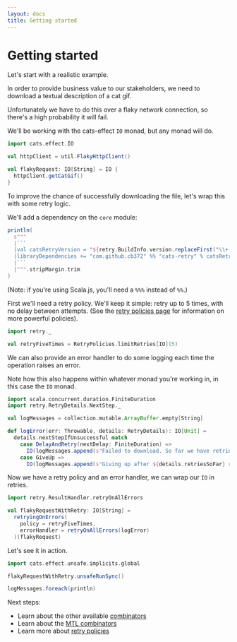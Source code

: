 ```yaml
---
layout: docs
title: Getting started
---
```


# Getting started

Let's start with a realistic example.

In order to provide business value to our stakeholders, we need to download a
textual description of a cat gif.

Unfortunately we have to do this over a flaky network connection, so there's a
high probability it will fail.

We'll be working with the cats-effect `IO` monad, but any monad will do.

```scala mdoc:silent
import cats.effect.IO

val httpClient = util.FlakyHttpClient()

val flakyRequest: IO[String] = IO {
  httpClient.getCatGif()
}
```

To improve the chance of successfully downloading the file, let's wrap this with
some retry logic.

We'll add a dependency on the `core` module:

````scala mdoc:passthrough
println(
  s"""
  |```
  |val catsRetryVersion = "${retry.BuildInfo.version.replaceFirst("\\+.*", "")}"
  |libraryDependencies += "com.github.cb372" %% "cats-retry" % catsRetryVersion,
  |```
  |""".stripMargin.trim
)
````

(Note: if you're using Scala.js, you'll need a `%%%` instead of `%%`.)

First we'll need a retry policy. We'll keep it simple: retry up to 5 times, with
no delay between attempts. (See the [retry policies page](policies.html) for
information on more powerful policies).

```scala mdoc:silent
import retry._

val retryFiveTimes = RetryPolicies.limitRetries[IO](5)
```

We can also provide an error handler to do some logging each time the operation
raises an error.

Note how this also happens within whatever monad you're working in, in this case
the `IO` monad.

```scala mdoc:silent
import scala.concurrent.duration.FiniteDuration
import retry.RetryDetails.NextStep._

val logMessages = collection.mutable.ArrayBuffer.empty[String]

def logError(err: Throwable, details: RetryDetails): IO[Unit] =
  details.nextStepIfUnsuccessful match
    case DelayAndRetry(nextDelay: FiniteDuration) =>
      IO(logMessages.append(s"Failed to download. So far we have retried ${details.retriesSoFar} times."))
    case GiveUp =>
      IO(logMessages.append(s"Giving up after ${details.retriesSoFar} retries"))
```

Now we have a retry policy and an error handler, we can wrap our `IO` in retries.

```scala mdoc:silent
import retry.ResultHandler.retryOnAllErrors

val flakyRequestWithRetry: IO[String] =
  retryingOnErrors(
    policy = retryFiveTimes,
    errorHandler = retryOnAllErrors(logError)
  )(flakyRequest)
```

Let's see it in action.

```scala mdoc
import cats.effect.unsafe.implicits.global

flakyRequestWithRetry.unsafeRunSync()

logMessages.foreach(println)
```

Next steps:

- Learn about the other available [combinators](combinators.html)
- Learn about the [MTL combinators](mtl-combinators.html)
- Learn more about [retry policies](policies.html)
